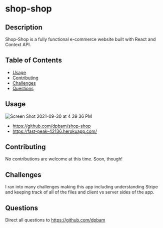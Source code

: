 # shop-shop

## Description

Shop-Shop is a fully functional e-commerce website built with React and Context API.

## Table of Contents

- [Usage](#usage)
- [Contributing](#contributing)
- [Challenges](#challenges)
- [Questions](#questions)

## Usage

![Screen Shot 2021-09-30 at 4 39 36 PM](https://user-images.githubusercontent.com/82355287/135539296-f2c6d7c9-e641-406d-bcd3-3b7c21c09bb6.png)

- https://github.com/dpbam/shop-shop
- https://fast-peak-42136.herokuapp.com/

## Contributing

No contributions are welcome at this time. Soon, though!

## Challenges

I ran into many challenges making this app including understanding Stripe and keeping track of all of the files and client vs server sides of the app.

## Questions

Direct all questions to https://github.com/dpbam
